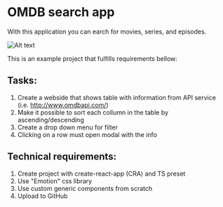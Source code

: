 # OMDB search app

With this application you can earch for movies, series, and episodes.

![Alt text](/wa-test/Demo.png?raw=true "Demo Image")

This is an example project that fulfills requirements bellow:

## Tasks:

1. Create a webside that shows table with information from API service (i.e. http://www.omdbapi.com/)
2. Make it possible to sort each collumn in the table by ascending/descending
3. Create a drop down menu for filter
4. Clicking on a row must open modal with the info

## Technical requirements:

1. Create project with create-react-app (CRA) and TS preset
2. Use "Emotion" css library
3. Use custom generic components from scratch
4. Upload to GitHub
